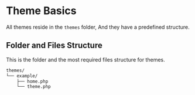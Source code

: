 # Theme Basics
All themes reside in the `themes` folder, And they have a predefined structure.


## Folder and Files Structure
This is the folder and the most required files structure for themes.     

```bash
themes/
└── example/
    ├── home.php
    └── theme.php
```
<!--
```bash
themes/
└── pure/
    ├── lang/
    │   └── en.json
    ├── data.json
    ├── home.php
    ├── page.php
    ├── post.php
    └── static.php
```


## Name and Description
The translated name, description, and data of the theme is stored in the `lang/en.json` JSON file.

```json
{
    "pure": {
        "name": "Pure",
        "description": "To change the appearance of your site with pure style."
    }
}
```

## Information
The basic information about the theme is stored in the `data.json` JSON file.

```json
{
    "name": "Pure",
    "email": "boidcms@gmail.com",
    "author": "Shoaiyb Sysa",
    "website": "https:\/\/boidcms.github.io",
    "compatible": "1.0.0",
    "license": "GPLV3",
    "version": "1.0.0",
    "notes": "Theme notes <b>could be html<\/b> (To be displayed to the admin)",
    "repo": "@github/repo"
}
```
-->

